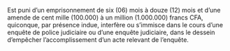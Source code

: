 Est puni d’un emprisonnement de six (06) mois à douze (12) mois et d’une amende de cent mille (100.000) à un million (1.000.000) francs CFA, quiconque, par présence indue, interfère ou s’immisce dans le cours d’une enquête de police judiciaire ou d’une enquête judiciaire, dans le dessein d’empêcher l’accomplissement d’un acte relevant de l’enquête.